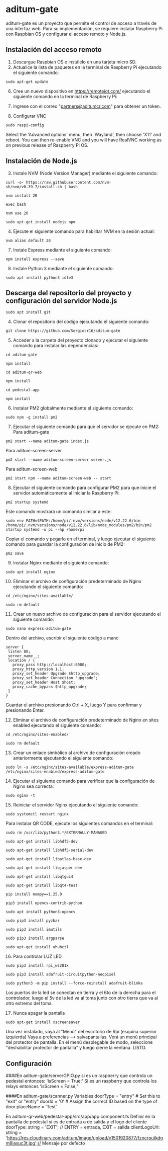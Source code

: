 # aditum-gate

aditum-gate es un proyecto que permite el control de acceso a través de una interfaz web. Para su implementación, se requiere instalar Raspberry Pi con Raspbian OS y configurar el acceso remoto y Node.js.

## Instalación del acceso remoto

1. Descargue Raspbian OS e instálelo en una tarjeta micro SD.
2. Actualice la lista de paquetes en la terminal de Raspberry Pi ejecutando el siguiente comando:
```
sudo apt-get update
```

6. Cree un nuevo dispositivo en https://remoteiot.com/ ejecutando el siguiente comando en la terminal de Raspberry Pi:

7. Ingrese con el correo "partners@aditumcr.com" para obtener un token.

8. Configurar VNC
```
sudo raspi-config
```
Select the 'Advanced options' menu, then 'Wayland', then choose 'X11' and reboot. You can then re-enable VNC and you will have RealVNC working as on previous release of Raspberry Pi OS.

## Instalación de Node.js

3. Instale NVM (Node Version Manager) mediante el siguiente comando:
```
curl -o- https://raw.githubusercontent.com/nvm-sh/nvm/v0.39.7/install.sh | bash
```
```
nvm install 20
```
```
exec bash
```
```
nvm use 20
```
```
sudo apt-get install nodejs npm
```
4. Ejecute el siguiente comando para habilitar NVM en la sesión actual:
```
nvm alias default 20
```

7. Instale Express mediante el siguiente comando:
```
npm install express --save
```
8. Instale Python 3 mediante el siguiente comando:
```
sudo apt install python3 idle3
```

## Descarga del repositorio del proyecto y configuración del servidor Node.js

```
sudo apt install git
```
4. Clonar el repositorio del código ejecutando el siguiente comando:
```
git clone https://github.com/Sergiocr16/aditum-gate
```
5. Acceder a la carpeta del proyecto clonado y ejecutar el siguiente comando para instalar las dependencias:
 ```
cd aditum-gate
```
```
npm install
```
```
cd aditum-qr-web
```
```
npm install
```
```
cd pedestal-app
```
```
npm install
```
6. Instalar PM2 globalmente mediante el siguiente comando:
 ```
sudo npm -g install pm2
```
7. Ejecutar el siguiente comando para que el servidor se ejecute en PM2:
Para aditum-gate
```
pm2 start --name aditum-gate index.js
```
Para aditum-screen-server
```
pm2 start --name aditum-screen-server server.js
```
Para aditum-screen-web
```
pm2 start npm --name aditum-screen-web -- start
```
8. Ejecutar el siguiente comando para configurar PM2 para que inicie el servidor automáticamente al iniciar la Raspberry Pi:
 ```
pm2 startup systemd
```
Este comando mostrará un comando similar a este:
 ```
sudo env PATH=$PATH:/home/pi/.nvm/versions/node/v12.22.6/bin /home/pi/.nvm/versions/node/v12.22.6/lib/node_modules/pm2/bin/pm2 startup systemd -u pi --hp /home/pi
```
Copiar el comando y pegarlo en el terminal, y luego ejecutar el siguiente comando para guardar la configuración de inicio de PM2:
 ```
pm2 save
```
9. Instalar Nginx mediante el siguiente comando:
 ```
sudo apt install nginx
```
10. Eliminar el archivo de configuración predeterminado de Nginx ejecutando el siguiente comando:
 ```
cd /etc/nginx/sites-available/
 ```
 ```
sudo rm default
```
11. Crear un nuevo archivo de configuración para el servidor ejecutando el siguiente comando:
 ```
sudo nano express-aditum-gate
```
Dentro del archivo, escribir el siguiente código a mano
 ```
server {
  listen 80;
  server_name _;
  location / {
    proxy_pass http://localhost:8080;
    proxy_http_version 1.1;
    proxy_set_header Upgrade $http_upgrade;
    proxy_set_header Connection 'upgrade';
    proxy_set_header Host $host;
    proxy_cache_bypass $http_upgrade;
  }
}
```
Guardar el archivo presionando Ctrl + X, luego Y para confirmar y presionando Enter.

12. Eliminar el archivo de configuración predeterminado de Nginx en sites enabled ejecutando el siguiente comando:
 ```
 cd /etc/nginx/sites-enabled/
 ```
 ```
sudo rm default
```
13. Crear un enlace simbólico al archivo de configuración creado anteriormente ejecutando el siguiente comando:
 ```
sudo ln -s /etc/nginx/sites-available/express-aditum-gate /etc/nginx/sites-enabled/express-aditum-gate
```
14. Ejecutar el siguiente comando para verificar que la configuración de Nginx sea correcta:
 ```
sudo nginx -t
```
15. Reiniciar el servidor Nginx ejecutando el siguiente comando:
 ```
sudo systemctl restart nginx
```

Para instalar QR CODE, ejecute los siguientes comandos en el terminal:
```
sudo rm /usr/lib/python3.*/EXTERNALLY-MANAGED
```
```
sudo apt-get install libhdf5-dev
```
```
sudo apt-get install libhdf5-serial-dev 
```
```
sudo apt-get install libatlas-base-dev
```
```
sudo apt-get install libjasper-dev
```
```
sudo apt-get install libqtgui4 
```
```
sudo apt-get install libqt4-test
```
```
pip install numpy==1.25.0
```
```
pip3 install opencv-contrib-python
```
```
sudo apt install python3-opencv
```
```
sudo pip3 install pyzbar
```
```
sudo pip3 install imutils
```
```
sudo pip3 install argparse
```
```
sudo apt-get install uhubctl
```

16. Para controlar LUZ LED
```
sudo pip3 install rpi_ws281x
```
```
sudo pip3 install adafruit-circuitpython-neopixel
```
```
sudo python3 -m pip install --force-reinstall adafruit-blinka
```

Los puertos de la led se conectan en tierra y el 6to de la derecha para el controlador, luego el 5v de la led va al toma junto con otro tierra que va al otro extremo del toma.

17. Nunca apagar la pantalla
```
sudo apt-get install xscreensaver
```
Una vez instalado, vaya al "Menú" del escritorio de Rpi (esquina superior izquierda)
Vaya a preferencias --> salvapantallas.
Verá un menú principal del protector de pantalla. En el menú desplegable de modo, seleccione "deshabilitar protector de pantalla" y luego cierre la ventana.
LISTO.

## Configuración

####En aditum-gate/serverGPIO.py si es un raspberry que controla un pedestal entonces:
'isScreen = True;'
Si es un raspberry que controla los relays entonces
'isScreen = False;'


####En aditum-gate/scanner.py
Variables
doorType = "entry"  # Set this to "exit" or "entry"
doorId = '0'  # Assign the correct ID based on the type of door
placeName = 'Test'

En aditum-qr-web/pedestal-app/src/app/app.component.ts
Definir en la pantalla de pedestal si es de entrada o de salida y el logo del cliente
  doorType: string = 'EXIT'; // ENTRY = entrada, EXIT = salida
  clientLogoUrl: string = 'https://res.cloudinary.com/aditum/image/upload/v1501920877/fzncrputkdgm8iasuc3t.jpg';// Mensaje por defecto







